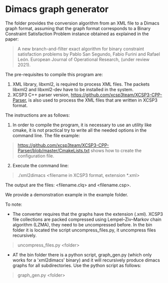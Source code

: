 
# Dimacs graph generator

The folder provides the conversion algorithm from an XML file to a Dimacs graph format, assuming that the graph format corresponds to a Binary Constraint Satisfaction Problem instance obtained as explained in the paper:

> A new branch-and-filter exact algorithm for binary constraint satisfaction problems
by Pablo San Segundo, Fabio Furini and Rafael León. European Journal of Operational Research, (under review 2021).

The pre-requisites to compile this program are:

1. XML library, libxml2, is required to process XML files. The packets libxml2 and libxml2-dev have to be installed in the system.
2. XCSP3 C++ parser version, https://github.com/xcsp3team/XCSP3-CPP-Parser, is also used to process the XML files that are written in XCSP3 format.

The instructions are as follows:

1. In order to compile the program, it is necessary to use an utility like cmake, it is not practical try to write all the needed options in the command line. The file example:
> https://github.com/xcsp3team/XCSP3-CPP-Parser/blob/master/CmakeLists.txt shows how to create the configuration file.

2. Execute the command line:

> ./xml2dimacs <filename in XCSP3 format, extension *.xml>

The output are the files: <filename.clq> and <filename.csp>.

We provide a demonstration example in the example folder.

To note:

* The converter requires that the graphs have the extension (.xml). XCSP3 file collections are packed compressed using Lempel–Ziv–Markov chain algorithm (LZMA), they need to be uncompressed before. In the bin folder it is located the script uncompress_files.py, it uncompress files recursively.

> uncompress\_files.py \<folder>

* AT the bin folder there is a python script, graph\_gen.py (which only works for a 'xml2dimacs' binary) and it will recursively produce dimacs graphs for all subdirectories. Use the python script as follows:

> graph\_gen.py \<folder>


